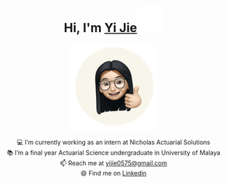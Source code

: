 # <h1 align="center">Hi, I'm <a href="https://github.com/Kathryn-Jie">Yi Jie<a><img src="https://github.com/Kathryn-Jie/Kathryn-Jie/blob/main/wave.gif" width="60px" /></h1>
<p align="center">
    <img width="200" src="https://github.com/Kathryn-Jie/Kathryn-Jie/blob/main/kathryn.png">
</p>

<div align="center">
💻 I’m currently working as an intern at Nicholas Actuarial Solutions<br>
📚 I’m a final year Actuarial Science undergraduate in University of Malaya<br>
📫 Reach me at <a href="mailto:yijie0575@gmail.com">yijie0575@gmail.com</a><br>
😄 Find me on <a href="https://www.linkedin.com/in/yi-jie-tey/">Linkedin</a><br>
</div>

